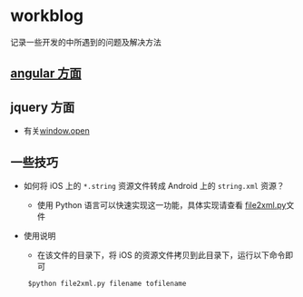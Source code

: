 workblog
========

记录一些开发的中所遇到的问题及解决方法

## [ angular 方面](https://github.com/ZacksTsang/workblog/blob/master/angular.md)

## jquery 方面
- 有关[window.open](https://github.com/ZacksTsang/workblog/blob/master/windowopen.md)

## 一些技巧
- 如何将 iOS 上的 `*.string` 资源文件转成 Android 上的 `string.xml` 资源？
  * 使用 Python 语言可以快速实现这一功能，具体实现请查看 [file2xml.py](https://github.com/ZacksTsang/workblog/blob/master/tools/python/iosfile2androidxml/file2xml.py)文件

- 使用说明
  * 在该文件的目录下，将 iOS 的资源文件拷贝到此目录下，运行以下命令即可
  ```
   $python file2xml.py filename tofilename
  ```
